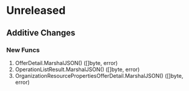 # Unreleased

## Additive Changes

### New Funcs

1. OfferDetail.MarshalJSON() ([]byte, error)
1. OperationListResult.MarshalJSON() ([]byte, error)
1. OrganizationResourcePropertiesOfferDetail.MarshalJSON() ([]byte, error)
